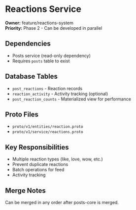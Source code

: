 # Reactions Service

**Owner:** feature/reactions-system  
**Priority:** Phase 2 - Can be developed in parallel

## Dependencies
- Posts service (read-only dependency)
- Requires `posts` table to exist

## Database Tables
- `post_reactions` - Reaction records
- `reaction_activity` - Activity tracking (optional)
- `post_reaction_counts` - Materialized view for performance

## Proto Files
- `proto/v1/entities/reaction.proto`
- `proto/v1/service/reactions.proto`

## Key Responsibilities
- Multiple reaction types (like, love, wow, etc.)
- Prevent duplicate reactions
- Batch operations for feed
- Activity tracking

## Merge Notes
Can be merged in any order after posts-core is merged.